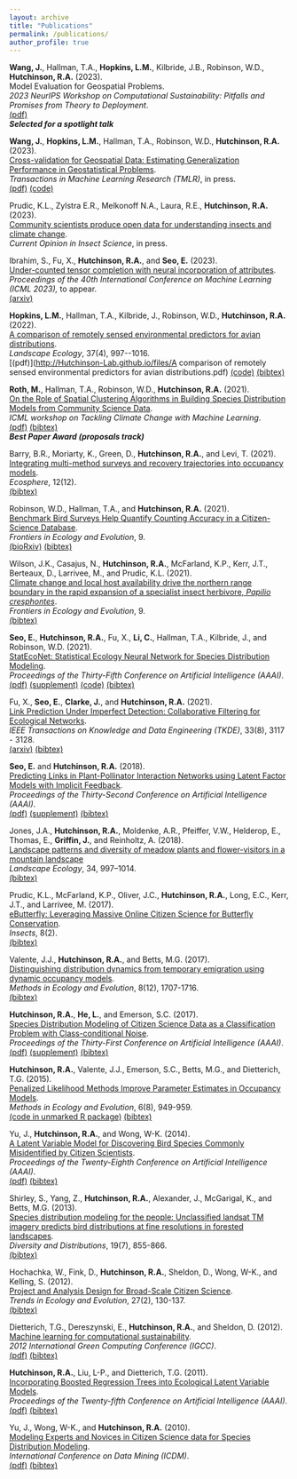 ```yaml
---
layout: archive
title: "Publications"
permalink: /publications/
author_profile: true
---
```


**Wang, J.**, Hallman, T.A., **Hopkins, L.M.**, Kilbride, J.B., Robinson, W.D., **Hutchinson, R.A.** (2023). <br>
Model Evaluation for Geospatial Problems. <br>
*2023 NeurIPS Workshop on Computational Sustainability: Pitfalls and Promises from Theory to Deployment*. <br>
[(pdf)](http://Hutchinson-Lab.github.io/files/wang2023neuripsWksp.pdf)<br>
***Selected for a spotlight talk***<br> 

**Wang, J.**, **Hopkins, L.M.**, Hallman, T.A., Robinson, W.D., **Hutchinson, R.A.** (2023). <br>
[Cross-validation for Geospatial Data: Estimating Generalization Performance in Geostatistical Problems](https://openreview.net/forum?id=VgJhYu7FmQ). <br>
*Transactions in Machine Learning Research (TMLR)*, in press. <br>
[(pdf)](http://Hutchinson-Lab.github.io/files/wang2023.pdf) [(code)](https://github.com/Hutchinson-Lab/Cross-validation-for-Geospatial-Data) <br>

Prudic, K.L., Zylstra E.R., Melkonoff N.A., Laura, R.E., **Hutchinson, R.A.** (2023).<br>
[Community scientists produce open data for understanding insects and climate change](https://doi.org/10.1016/j.cois.2023.101081).<br>
*Current Opinion in Insect Science*, in press.<br>

Ibrahim, S., Fu, X., **Hutchinson, R.A.**, and **Seo, E.** (2023).<br> 
[Under-counted tensor completion with neural incorporation of attributes](https://icml.cc/Conferences/2023).<br> 
*Proceedings of the 40th International Conference on Machine Learning (ICML 2023),* to appear.<br>
[(arxiv)](https://arxiv.org/abs/2306.03273)

**Hopkins, L.M.**, Hallman, T.A., Kilbride, J., Robinson, W.D., **Hutchinson, R.A.** (2022).<br>
[A comparison of remotely sensed environmental predictors for avian distributions](https://link.springer.com/article/10.1007/s10980-022-01406-y). <br>
*Landscape Ecology*, 37(4), 997--1016.<br>
[(pdf)](http://Hutchinson-Lab.github.io/files/A comparison of remotely sensed environmental predictors for avian distributions.pdf) [(code)](https://github.com/Hutchinson-Lab/Comparison-of-RS-Predictors-for-Avian-Distributions) [(bibtex)](http://Hutchinson-Lab.github.io/files/HopkinsEtAl_LE2022.txt) <br>

**Roth, M.**, Hallman, T.A., Robinson, W.D., **Hutchinson, R.A.** (2021).<br> 
[On the Role of Spatial Clustering Algorithms in Building Species Distribution Models from Community Science Data](https://www.climatechange.ai/papers/icml2021/83).<br> 
*ICML workshop on Tackling Climate Change with Machine Learning*.<br>
[(pdf)](http://Hutchinson-Lab.github.io/files/ICML_CCAI_Proposal_RothEtAl_2021.pdf) [(bibtex)](http://Hutchinson-Lab.github.io/files/ICML_CCAI_Proposal_RothEtAl_2021.txt)<br>
***Best Paper Award (proposals track)***<br> 
 
Barry, B.R., Moriarty, K., Green, D., **Hutchinson, R.A.**, and Levi, T. (2021).<br> 
[Integrating multi-method surveys and recovery trajectories into occupancy models](https://esajournals.onlinelibrary.wiley.com/doi/10.1002/ecs2.3886).<br> 
*Ecosphere*, 12(12).<br>
[(bibtex)](http://Hutchinson-Lab.github.io/files/BarryEtAl_2021.txt) <br>

Robinson, W.D., Hallman, T.A., and **Hutchinson, R.A.** (2021).<br> 
[Benchmark Bird Surveys Help Quantify Counting Accuracy in a Citizen-Science Database](https://www.frontiersin.org/articles/10.3389/fevo.2021.568278/full).<br> 
*Frontiers in Ecology and Evolution*, 9. <br>
[(bioRxiv)](https://www.biorxiv.org/content/10.1101/2020.12.09.418145v1) [(bibtex)](http://Hutchinson-Lab.github.io/files/RobinsonEtAl_2021.txt) <br>

Wilson, J.K., Casajus, N., **Hutchinson, R.A.**, McFarland, K.P., Kerr, J.T., Berteaux, D., Larrivee, M., and Prudic, K.L. (2021).<br> 
[Climate change and local host availability drive the northern range boundary in the rapid expansion of a specialist insect herbivore, <i>Papilio cresphontes</i>](https://www.frontiersin.org/articles/10.3389/fevo.2021.579230/full).<br> 
*Frontiers in Ecology and Evolution*, 9. <br>
[(bibtex)](http://Hutchinson-Lab.github.io/files/WilsonEtAl_2021.txt) <br>

**Seo, E.**, **Hutchinson, R.A.**, Fu, X., **Li, C.**, Hallman, T.A., Kilbride, J., and Robinson, W.D. (2021).<br> 
[StatEcoNet: Statistical Ecology Neural Network for Species Distribution Modeling](https://ojs.aaai.org/index.php/AAAI/article/view/16129).<br>
*Proceedings of the Thirty-Fifth Conference on Artificial Intelligence (AAAI)*.<br> 
[(pdf)](../files/Seo_AAAI_2021.pdf) [(supplement)](../files/AAAI21_Supplement.pdf) [(code)](https://github.com/Hutchinson-Lab/StatEcoNet-AAAI21) [(bibtex)](http://Hutchinson-Lab.github.io/files/Seo_AAAI_2021.txt) <br>

Fu, X., **Seo, E.**, **Clarke, J.**, and **Hutchinson, R.A.** (2021).<br>
[Link Prediction Under Imperfect Detection: Collaborative Filtering for Ecological Networks](https://ieeexplore.ieee.org/abstract/document/8943390).<br>
<i>IEEE Transactions on Knowledge and Data Engineering (TKDE)</i>, 33(8), 3117 - 3128.<br>
[(arxiv)](https://arxiv.org/abs/1910.03659) [(bibtex)](http://Hutchinson-Lab.github.io/files/FuEtAl_2019.txt)

**Seo, E.** and **Hutchinson, R.A.** (2018).<br>
[Predicting Links in Plant-Pollinator Interaction Networks using Latent Factor Models with Implicit Feedback](https://ojs.aaai.org/index.php/AAAI/article/view/11345).<br>
<i>Proceedings of the Thirty-Second Conference on Artificial Intelligence (AAAI)</i>.<br>
[(pdf)](../files/Seo.Hutchinson.2018.pdf) [(supplement)](../files/Seo-Hutchinson_supplemental.pdf) [(bibtex)](http://Hutchinson-Lab.github.io/files/Seo.Hutchinson.2018.txt)

Jones, J.A., **Hutchinson, R.A.**, Moldenke, A.R., Pfeiffer, V.W., Helderop, E., Thomas, E., **Griffin, J.**, and Reinholtz, A. (2018).<br>
[Landscape patterns and diversity of meadow plants and flower-visitors in a mountain landscape](https://link.springer.com/article/10.1007/s10980-018-0740-y)<br>
<i>Landscape Ecology</i>, 34, 997–1014. <br>
[(bibtex)](http://Hutchinson-Lab.github.io/files/JonesEtAl_2019.txt)

Prudic, K.L., McFarland, K.P., Oliver, J.C., **Hutchinson, R.A.**, Long, E.C., Kerr, J.T., and Larrivee, M. (2017).<br> 
[eButterfly: Leveraging Massive Online Citizen Science for Butterfly Conservation](http://www.mdpi.com/2075-4450/8/2/53).<br>
<i>Insects</i>, 8(2). <br>
[(bibtex)](http://Hutchinson-Lab.github.io/files/PrudicEtAl_2017.txt)

Valente, J.J., **Hutchinson, R.A.**, and Betts, M.G. (2017).<br>
[Distinguishing distribution dynamics from temporary emigration using dynamic occupancy models](http://onlinelibrary.wiley.com/doi/10.1111/2041-210X.12840/abstract).<br>
<i>Methods in Ecology and Evolution</i>, 8(12), 1707-1716.<br>
[(bibtex)](http://Hutchinson-Lab.github.io/files/ValenteEtAl_2017.txt)

**Hutchinson, R.A.**, **He, L.**, and Emerson, S.C. (2017).<br>
[Species Distribution Modeling of Citizen Science Data as a Classification Problem with Class-conditional Noise](https://aaai.org/papers/04516-species-distribution-modeling-of-citizen-science-data-as-a-classification-problem-with-class-conditional-noise/).<br>
<i>Proceedings of the Thirty-First Conference on Artificial Intelligence (AAAI)</i>.<br>
[(pdf)](../files/Hutchinson_AAAI_2017.pdf) [(supplement)](../files/Hutchinson_AAAI_2017_supplement.pdf) [(bibtex)](http://Hutchinson-Lab.github.io/files/Hutchinson_AAAI_2017.txt)

**Hutchinson, R.A.**, Valente, J.J., Emerson, S.C., Betts, M.G., and Dietterich, T.G. (2015).<br>
[Penalized Likelihood Methods Improve Parameter Estimates in Occupancy Models](http://onlinelibrary.wiley.com/doi/10.1111/2041-210X.12368/abstract).<br>
<i>Methods in Ecology and Evolution</i>, 6(8), 949-959.<br>
[(code in unmarked R package)](https://cran.r-project.org/web/packages/unmarked/index.html) [(bibtex)](http://Hutchinson-Lab.github.io/files/HutchinsonEtAl_2015.txt)

Yu, J., **Hutchinson, R.A.**, and Wong, W-K. (2014).<br>
[A Latent Variable Model for Discovering Bird Species Commonly Misidentified by Citizen Scientists](https://ojs.aaai.org/index.php/AAAI/article/view/8763/8622).<br>
<i>Proceedings of the Twenty-Eighth Conference on Artificial Intelligence (AAAI)</i>.<br>
[(pdf)](../files/AAAI2014.MSOD.cameraready.pdf) [(bibtex)](http://Hutchinson-Lab.github.io/files/YuEtAl_2014.txt)

Shirley, S., Yang, Z., **Hutchinson, R.A.**, Alexander, J., McGarigal, K., and Betts, M.G. (2013).<br>
[Species distribution modeling for the people: Unclassified landsat TM imagery predicts bird distributions at fine resolutions in forested landscapes](https://onlinelibrary.wiley.com/doi/full/10.1111/ddi.12093).<br>
<i>Diversity and Distributions</i>, 19(7), 855-866. <br>
[(bibtex)](http://Hutchinson-Lab.github.io/files/ShirleyEtAl_2013.txt)

Hochachka, W., Fink, D., **Hutchinson, R.A.**, Sheldon, D., Wong, W-K., and Kelling, S. (2012).<br>
[Project
and Analysis
Design for Broad-Scale Citizen Science](http://www.sciencedirect.com/science/article/pii/S0169534711003296).<br>
<i>Trends in Ecology and Evolution</i>, 27(2), 130-137. <br>
[(bibtex)](http://Hutchinson-Lab.github.io/files/HochachkaEtAl_2012.txt)

Dietterich, T.G., Dereszynski, E., **Hutchinson, R.A.**, and Sheldon, D. (2012).<br>
[Machine learning for computational sustainability](https://ieeexplore.ieee.org/document/6322258).<br>
<i>2012 International Green Computing Conference (IGCC)</i>.<br>
[(pdf)](../files/dietterich-dereszynski-hutchinson-sheldon-ml-for-comp-sust-igcc2012.pdf) [(bibtex)](http://Hutchinson-Lab.github.io/files/DietterichEtAl_2012.txt)

**Hutchinson, R.A.**, Liu, L-P., and Dietterich, T.G. (2011).<br>
[Incorporating Boosted Regression Trees into Ecological Latent Variable Models](https://ojs.aaai.org/index.php/AAAI/article/view/7801).<br>
<i>Proceedings of the Twenty-fifth Conference on Artificial Intelligence (AAAI)</i>.<br>
[(pdf)](../files/AAAI11.pdf) [(bibtex)](http://Hutchinson-Lab.github.io/files/Hutchinson_2011.txt)

Yu, J., Wong, W-K., and **Hutchinson, R.A.** (2010).<br>
[Modeling Experts and Novices in Citizen Science data for Species Distribution Modeling](https://ieeexplore.ieee.org/document/5694101).<br>
<i>International Conference on Data Mining (ICDM)</i>.<br>
[(pdf)](../files/Yu.Wong.Hutchinson.pdf) [(bibtex)](http://Hutchinson-Lab.github.io/files/YuEtAl_2010.txt)

